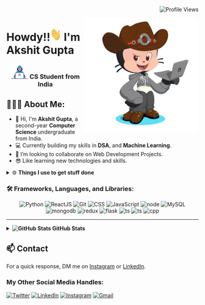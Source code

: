 <p align="right">
  <img src="https://komarev.com/ghpvc/?username=Akhsitguptaa&label=PROFILE+VIEWS&color=brightgreen&style=flat" alt="Profile Views" />
</p>

<img align="right" alt="coding" width="300" src="https://github.com/Akshitguptaa/Akshitguptaa/blob/main/octocat-1716823406736.png">

<h1 align="left" ">
   Howdy!!<img src="https://github.com/Akshitguptaa/Akshitguptaa/blob/main/Hi.gif" width="29" height="35" alt="Hi"> I'm Akshit Gupta
</h1>
<h3 align="center">
  <img src="https://github.com/Akshitguptaa/Akshitguptaa/blob/main/Developer.gif" width="45" height="35" alt="Developer"> CS Student from India
</h3>

## 👨🏻‍💻 About Me:

- 🏦 Hi, I'm **Akshit Gupta**, a second-year **Computer Science** undergraduate from India.
- 💻 Currently building my skills in **DSA**, and **Machine Learning**.
- 🫠 I’m looking to collaborate on Web Development Projects.
- 😎 Like learning new technologies and skills.

<details>
<summary>⚙️ <b> Things I use to get stuff done</b></summary>
  	<ul>
  	   <li><b>OS:</b> Windows 11 and Kali Linux </li>
  	   <li><b>Browser: </b> Chrome, Brave and Tor</li>
	     <li><b>Code Editor:</b> VSCode, Gvim(do not judge) </li>
	     <li><b>For Updates:</b> Linkedin </li>
	     <li><b>chatting:</b> Instagram </li>
	    <br />
	</ul>
</details>

### 🛠️ Frameworks, Languages, and Libraries:

<p align="center">
  <img src="https://www.vectorlogo.zone/logos/python/python-icon.svg" alt="Python" width="55" height="55"/>
  <img src="https://www.vectorlogo.zone/logos/reactjs/reactjs-icon.svg" alt="ReactJS" width="55" height="55"/>
  <img src="https://www.vectorlogo.zone/logos/git-scm/git-scm-icon.svg" alt="Git" width="55" height="55"/>
  <img src="https://www.vectorlogo.zone/logos/w3_css/w3_css-official.svg" alt="CSS" width="55" height="55"/>
  <img src="https://www.vectorlogo.zone/logos/javascript/javascript-icon.svg" alt="JavaScript" width="45" height="55"/>
  <img src="https://www.vectorlogo.zone/logos/nodejs/nodejs-icon.svg" alt="node" width="45" height="55"/>
  <img src="https://www.vectorlogo.zone/logos/mysql/mysql-icon.svg" alt="MySQL" width="45" height="55"/>
  <img src="https://www.vectorlogo.zone/logos/mongodb/mongodb-icon.svg" alt="mongodb" width="45" height="55"/>
  <img src="https://www.vectorlogo.zone/logos/js_redux/js_redux-icon.svg" alt="redux" width="55" height="55"/>
  <img src="https://upload.vectorlogo.zone/logos/pocoo_flask/images/43cac197-e0f7-4a21-aeb0-99ba4b49ce3e.svg" alt="flask" width="55" height="55"/>
  <img src="https://www.vectorlogo.zone/logos/typescriptlang/typescriptlang-icon.svg" alt="ts" width="55" height="55"/>
  <img src="https://www.vectorlogo.zone/logos/tailwindcss/tailwindcss-icon.svg" alt="ts" width="55" height="55"/>
  <img src="https://img.icons8.com/?size=100&id=40669&format=png&color=000000" alt="cpp" width="55" height="55"/>
</p>

---


<details>
  <summary><strong><img src='https://media1.giphy.com/media/du3J3cXyzhj75IOgvA/giphy.gif?cid=ecf05e47x2g034i9pzwtzzsd3xgg2w9nr94t4tflbbgo3008&rid=giphy.gif' width='25' alt="GitHub Stats"> GitHub Stats</strong></summary>
  
  ![Akshit's GitHub Stats](https://github-readme-stats.vercel.app/api?username=akshitguptaa&show_icons=true&title_color=ffc857&icon_color=8ac926&text_color=daf7dc&bg_color=151515&hide=issues&count_private=true&include_all_commits=true)
  
  [![Top Langs](https://github-readme-stats.vercel.app/api/top-langs/?username=akshitguptaa&layout=compact&text_color=daf7dc&bg_color=151515&hide=css,html,php)](https://github.com/anuraghazra/github-readme-stats)
  
  [![GitHub Streak](https://github-readme-streak-stats.herokuapp.com/?user=akshitguptaa&theme=dark)](https://git.io/streak-stats)
</details>


## 📫 Contact

For a quick response, DM me on [Instagram](https://www.instagram.com/akshitg_05/) or [LinkedIn](https://www.linkedin.com/in/akshit-gupta-845584222/).

### My Other Social Media Handles:

<p align="left">
  <a href="https://twitter.com/Akshit82813613" target="_blank"><img height="30" src="https://www.vectorlogo.zone/logos/twitter/twitter-tile.svg" alt="Twitter"></a>
  <a href="https://www.linkedin.com/in/akshit-gupta-845584222/" target="_blank"><img height="30" src="https://www.vectorlogo.zone/logos/linkedin/linkedin-tile.svg" alt="LinkedIn"></a>
  <a href="https://www.instagram.com/akshitg_05/" target="_blank"><img height="30" src="https://www.vectorlogo.zone/logos/instagram/instagram-icon.svg" alt="Instagram"></a>
  <a href="mailto:akshitguptaa29@gmail.com" target="_blank"><img height="30" src="https://www.vectorlogo.zone/logos/gmail/gmail-tile.svg" alt="Gmail"></a>
</p>

<!--
```
████████████████████████████████████████████████████████████  ██╗  ██╗███████╗██╗     ██╗      ██████╗
████████████████████████████████████████████████████████████  ██║  ██║██╔════╝██║     ██║     ██╔═══██╗
███████████████████████████████████`.        ╙██████████████  ███████║█████╗  ██║     ██║     ██║   ██║
████████████████████████████████▀  ¿▓▓▓▓▓▓▓▓▄/ "████████████  ██╔══██║██╔══╝  ██║     ██║     ██║   ██║
██████████████████████████████▀.  ▓▓▓▓▓▓▓▓▓▓▓▓   ▐██████████  ██║  ██║███████╗███████╗███████╗╚██████╔╝▄█╗
██████████████████████████████ `  ▓▓▓▓▓▓▓▓▓▓▓▓  ` ██████████  ╚═╝  ╚═╝╚══════╝╚══════╝╚══════╝ ╚═════╝ ╚═╝
██████████████████████████████ `  ▓▓▓▓▓▓▓▓▓▓▓▓   ▄██████████
▀██████████████████████████████▌  ▀▀▓▓▓▓▓▓▓▌╓╖. ████████████  ███╗   ██╗██╗ ██████╗███████╗  ████████╗ ██████╗
█▄▀██████████████████████████████▄ ╩╦╙▀▀▀▀▀ ╣`,█████████████  ████╗  ██║██║██╔════╝██╔════╝  ╚══██╔══╝██╔═══██╗
▄▀█▄╙█████████████████████▀▀▀▀█████▄▄ .... ,▄███████▀███████  ██╔██╗ ██║██║██║     █████╗       ██║   ██║   ██║
██▄▀█▄╙█████████████████▀  ╪╢%╦══~╓,└ ╚▒▒▒ ╙▀|,╓╓═╤H   ▀████  ██║╚██╗██║██║██║     ██╔══╝       ██║   ██║   ██║
█▀▀▀-▀█▌▄▀█████████████   ║▒▒▒▒▒▒▒▒▒▒╢╦ ╘ -╣▒▒▒▒▒▒▒▒▒╢╕   ▀█  ██║ ╚████║██║╚██████╗███████╗     ██║   ╚██████╔╝
██▄▀██└║▄▄▄████████████▄          ═╕╕╕╕╕═╕═══════       ▄▄▄▄  ╚═╝  ╚═══╝╚═╝ ╚═════╝╚══════╝     ╚═╝    ╚═════╝
████▄▀█▌║███  ████████▌         ╕   ╩▒▒▒▒▒▒▒▒▒Ñ          ███
██████▌Ö▓▌   ▀██████████`╔▒▒╣ █ ▒▒m   ╚▒╢▒▒▒╩ -╣▒ ▌ ▒▒▒ ████  ███╗   ███╗███████╗███████╗████████╗  ██╗   ██╗ ██████╗ ██╗   ██╗
████ -"" ∞╙,▀.╙▀███████╜ ▒▒▒ ▄█ Ñ   -   S.  ═▒▒▒▒ █ ║▒▒╕└███  ████╗ ████║██╔════╝██╔════╝╚══██╔══╝  ╚██╗ ██╔╝██╔═══██╗██║   ██║
████████▄ -«   ∞▄.▀",╓═     ╒██   ═╣▒▒ `Ñ╛        █▌ ▒▒▒ ███  ██╔████╔██║█████╗  █████╗     ██║      ╚████╔╝ ██║   ██║██║   ██║
█████████▌ º     ╤╣▒╣╩^",▄▄███▀  ▒▒╣"     ''''''' ▀▀     `██  ██║╚██╔╝██║██╔══╝  ██╔══╝     ██║       ╚██╔╝  ██║   ██║██║   ██║
█████████  ▌       ▄▄████████─         ---------    L'▒▒▒ ██  ██║ ╚═╝ ██║███████╗███████╗   ██║        ██║   ╚██████╔╝╚██████╔╝
▀▀▀▀▀▀▀▀▀▀▀▀▀-     ▀▀▀▀▀▀▀▀▀▀       '╧╧╧╧╧╧╧╧╧`     ╚ ╧╧╧- ▀  ╚═╝     ╚═╝╚══════╝╚══════╝   ╚═╝        ╚═╝    ╚═════╝  ╚═════╝
```
-->
<br><br>     
